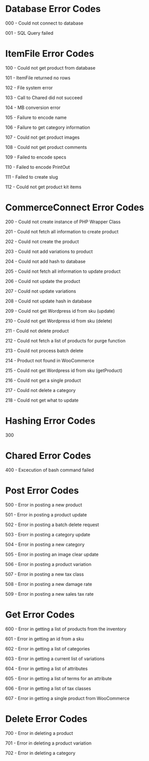 
# Database Error Codes

000 - Could not connect to database

001 - SQL Query failed

# ItemFile Error Codes

100 - Could not get product from database

101 - ItemFile returned no rows

102 - File system error 

103 - Call to Chared did not succeed

104 - MB conversion error

105 - Failure to encode name

106 - Failure to get category information

107 - Could not get product images

108 - Could not get product comments

109 - Failed to encode specs

110 - Failed to encode PrintOut

111 - Failed to create slug

112 - Could not get product kit items

# CommerceConnect Error Codes

200 - Could not create instance of PHP Wrapper Class

201 - Could not fetch all information to create product

202 - Could not create the product

203 - Could not add variations to product

204 - Could not add hash to database

205 - Could not fetch all information to update product

206 - Could not update the product

207 - Could not update variations 

208 - Could not update hash in database

209 - Could not get Wordpress id from sku (update)

210 - Could not get Wordpress id from sku (delete)

211 - Could not delete product

212 - Could not fetch a list of products for purge function

213 - Could not process batch delete

214 - Product not found in WooCommerce

215 - Could not get Wordpress id from sku (getProduct)

216 - Could not get a single product

217 - Could not delete a category

218 - Could not get what to update

# Hashing Error Codes

300

# Chared Error Codes

400 - Excecution of bash command failed 

# Post Error Codes

500 - Error in posting a new product

501 - Error in posting a product update

502 - Error in posting a batch delete request

503 - Erorr in posting a category update

504 - Error in posting a new category

505 - Error in posting an image clear update

506 - Error in posting a product variation

507 - Error in posting a new tax class

508 - Error in posting a new damage rate

509 - Error in posting a new sales tax rate

# Get Error Codes

600 - Error in getting a list of products from the inventory

601 - Error in getting an id from a sku

602 - Error in getting a list of categories 

603 - Error in getting a current list of variations

604 - Error in getting a list of attributes

605 - Error in getting a list of terms for an attribute

606 - Error in getting a list of tax classes

607 - Error in getting a single product from WooCommerce

# Delete Error Codes

700 - Error in deleting a product

701 - Error in deleting a product variation 

702 - Error in deleting a category
